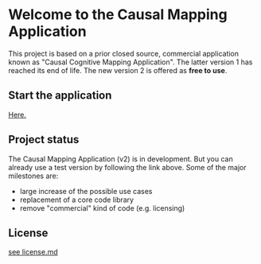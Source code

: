 # Welcome to the Causal Mapping Application

This project is based on a prior closed source, commercial application known as "Causal Cognitive Mapping Application". The latter version 1 has reached its end of life. The new version 2 is offered as **free to use**.


## Start the application

[Here.](https://joe-kerr.github.io/CausalMappingApplication/)


## Project status

The Causal Mapping Application (v2) is in development. But you can already use a test version by following the link above. Some of the major milestones are:

- large increase of the possible use cases
- replacement of a core code library
- remove "commercial" kind of code (e.g. licensing)


## License

[see license.md](license.md)